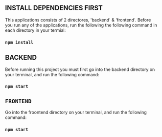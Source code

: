
## INSTALL DEPENDENCIES FIRST
This applications consists of 2 directores, 'backend' & 'frontend'.
Before you run any of the applications, run the following the following command in each directory in your termial:

### `npm install`


## BACKEND

Before running this project you must first go into the backend directory on your terminal, and run the following command:

### `npm start`


## `FRONTEND`

Go into the froontend directory on your terminal, and run the following command:

### `npm start`